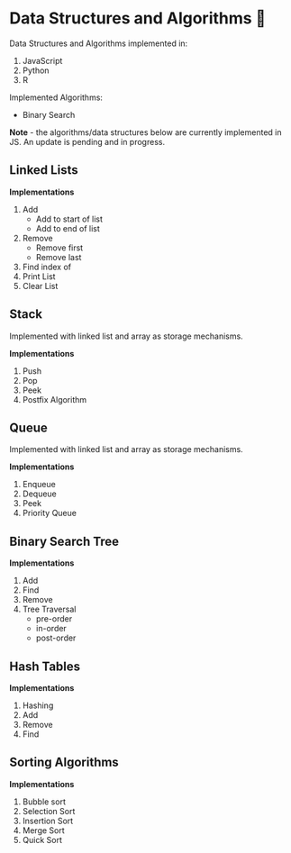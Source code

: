 # Data Structures and Algorithms :rocket:

Data Structures and Algorithms implemented in:

1. JavaScript
2. Python
3. R

Implemented Algorithms:

- Binary Search

**Note** - the algorithms/data structures below are currently implemented in JS. An update is pending and in progress.

## Linked Lists

**Implementations**

1. Add
    * Add to start of list
    * Add to end of list
2. Remove 
    * Remove first
    * Remove last 
3. Find index of
4. Print List
5. Clear List

## Stack

Implemented with linked list and array as storage mechanisms.

**Implementations**

1. Push
2. Pop
3. Peek
4. Postfix Algorithm

## Queue

Implemented with linked list and array as storage mechanisms.

**Implementations**

1. Enqueue
2. Dequeue
3. Peek
4. Priority Queue

## Binary Search Tree
**Implementations**
1. Add
2. Find
3. Remove
3. Tree Traversal
   * pre-order
   * in-order
   * post-order


## Hash Tables
**Implementations**
1. Hashing
2. Add
3. Remove
4. Find

## Sorting Algorithms
**Implementations**
1. Bubble sort
2. Selection Sort
3. Insertion Sort
4. Merge Sort
5. Quick Sort